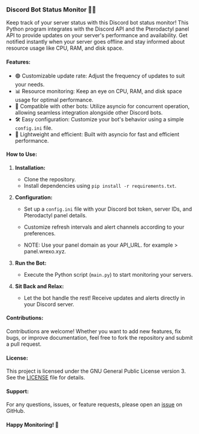 ### Discord Bot Status Monitor 🤖💬

Keep track of your server status with this Discord bot status monitor! This Python program integrates with the Discord API and the Pterodactyl panel API to provide updates on your server's performance and availability. Get notified instantly when your server goes offline and stay informed about resource usage like CPU, RAM, and disk space.

#### Features:
- 🟢 Customizable update rate: Adjust the frequency of updates to suit your needs.
- 📊 Resource monitoring: Keep an eye on CPU, RAM, and disk space usage for optimal performance.
- 🤖 Compatible with other bots: Utilize asyncio for concurrent operation, allowing seamless integration alongside other Discord bots.
- 🛠️ Easy configuration: Customize your bot's behavior using a simple `config.ini` file.
- 🚀 Lightweight and efficient: Built with asyncio for fast and efficient performance.

#### How to Use:
1. **Installation:**
   - Clone the repository.
   - Install dependencies using `pip install -r requirements.txt`.
   
2. **Configuration:**
   - Set up a `config.ini` file with your Discord bot token, server IDs, and Pterodactyl panel details.
   - Customize refresh intervals and alert channels according to your preferences.
  
   - NOTE:
    Use your panel domain as your API_URL. for example > panel.wrexo.xyz.
   
3. **Run the Bot:**
   - Execute the Python script (`main.py`) to start monitoring your servers.
   
4. **Sit Back and Relax:**
   - Let the bot handle the rest! Receive updates and alerts directly in your Discord server.

#### Contributions:
Contributions are welcome! Whether you want to add new features, fix bugs, or improve documentation, feel free to fork the repository and submit a pull request.

#### License:
This project is licensed under the GNU General Public License version 3. See the [LICENSE](LICENSE) file for details.

#### Support:
For any questions, issues, or feature requests, please open an [issue](https://github.com/your_username/your_repository/issues) on GitHub.

#### Happy Monitoring! 🎉

